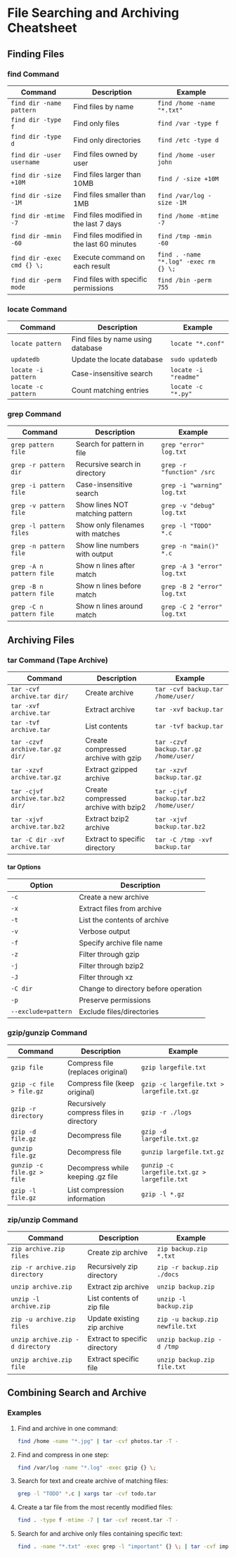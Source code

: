 # File Searching and Archiving Cheatsheet

## Finding Files

### find Command

| Command | Description | Example |
|---------|-------------|---------|
| `find dir -name pattern` | Find files by name | `find /home -name "*.txt"` |
| `find dir -type f` | Find only files | `find /var -type f` |
| `find dir -type d` | Find only directories | `find /etc -type d` |
| `find dir -user username` | Find files owned by user | `find /home -user john` |
| `find dir -size +10M` | Find files larger than 10MB | `find / -size +10M` |
| `find dir -size -1M` | Find files smaller than 1MB | `find /var/log -size -1M` |
| `find dir -mtime -7` | Find files modified in the last 7 days | `find /home -mtime -7` |
| `find dir -mmin -60` | Find files modified in the last 60 minutes | `find /tmp -mmin -60` |
| `find dir -exec cmd {} \;` | Execute command on each result | `find . -name "*.log" -exec rm {} \;` |
| `find dir -perm mode` | Find files with specific permissions | `find /bin -perm 755` |

### locate Command

| Command | Description | Example |
|---------|-------------|---------|
| `locate pattern` | Find files by name using database | `locate "*.conf"` |
| `updatedb` | Update the locate database | `sudo updatedb` |
| `locate -i pattern` | Case-insensitive search | `locate -i "readme"` |
| `locate -c pattern` | Count matching entries | `locate -c "*.py"` |

### grep Command

| Command | Description | Example |
|---------|-------------|---------|
| `grep pattern file` | Search for pattern in file | `grep "error" log.txt` |
| `grep -r pattern dir` | Recursive search in directory | `grep -r "function" /src` |
| `grep -i pattern file` | Case-insensitive search | `grep -i "warning" log.txt` |
| `grep -v pattern file` | Show lines NOT matching pattern | `grep -v "debug" log.txt` |
| `grep -l pattern files` | Show only filenames with matches | `grep -l "TODO" *.c` |
| `grep -n pattern file` | Show line numbers with output | `grep -n "main()" *.c` |
| `grep -A n pattern file` | Show n lines after match | `grep -A 3 "error" log.txt` |
| `grep -B n pattern file` | Show n lines before match | `grep -B 2 "error" log.txt` |
| `grep -C n pattern file` | Show n lines around match | `grep -C 2 "error" log.txt` |

## Archiving Files

### tar Command (Tape Archive)

| Command | Description | Example |
|---------|-------------|---------|
| `tar -cvf archive.tar dir/` | Create archive | `tar -cvf backup.tar /home/user/` |
| `tar -xvf archive.tar` | Extract archive | `tar -xvf backup.tar` |
| `tar -tvf archive.tar` | List contents | `tar -tvf backup.tar` |
| `tar -czvf archive.tar.gz dir/` | Create compressed archive with gzip | `tar -czvf backup.tar.gz /home/user/` |
| `tar -xzvf archive.tar.gz` | Extract gzipped archive | `tar -xzvf backup.tar.gz` |
| `tar -cjvf archive.tar.bz2 dir/` | Create compressed archive with bzip2 | `tar -cjvf backup.tar.bz2 /home/user/` |
| `tar -xjvf archive.tar.bz2` | Extract bzip2 archive | `tar -xjvf backup.tar.bz2` |
| `tar -C dir -xvf archive.tar` | Extract to specific directory | `tar -C /tmp -xvf backup.tar` |

#### tar Options

| Option | Description |
|--------|-------------|
| `-c` | Create a new archive |
| `-x` | Extract files from archive |
| `-t` | List the contents of archive |
| `-v` | Verbose output |
| `-f` | Specify archive file name |
| `-z` | Filter through gzip |
| `-j` | Filter through bzip2 |
| `-J` | Filter through xz |
| `-C dir` | Change to directory before operation |
| `-p` | Preserve permissions |
| `--exclude=pattern` | Exclude files/directories |

### gzip/gunzip Command

| Command | Description | Example |
|---------|-------------|---------|
| `gzip file` | Compress file (replaces original) | `gzip largefile.txt` |
| `gzip -c file > file.gz` | Compress file (keep original) | `gzip -c largefile.txt > largefile.txt.gz` |
| `gzip -r directory` | Recursively compress files in directory | `gzip -r ./logs` |
| `gzip -d file.gz` | Decompress file | `gzip -d largefile.txt.gz` |
| `gunzip file.gz` | Decompress file | `gunzip largefile.txt.gz` |
| `gunzip -c file.gz > file` | Decompress while keeping .gz file | `gunzip -c largefile.txt.gz > largefile.txt` |
| `gzip -l file.gz` | List compression information | `gzip -l *.gz` |

### zip/unzip Command

| Command | Description | Example |
|---------|-------------|---------|
| `zip archive.zip files` | Create zip archive | `zip backup.zip *.txt` |
| `zip -r archive.zip directory` | Recursively zip directory | `zip -r backup.zip ./docs` |
| `unzip archive.zip` | Extract zip archive | `unzip backup.zip` |
| `unzip -l archive.zip` | List contents of zip file | `unzip -l backup.zip` |
| `zip -u archive.zip files` | Update existing zip archive | `zip -u backup.zip newfile.txt` |
| `unzip archive.zip -d directory` | Extract to specific directory | `unzip backup.zip -d /tmp` |
| `unzip archive.zip file` | Extract specific file | `unzip backup.zip file.txt` |

## Combining Search and Archive

### Examples

1. Find and archive in one command:
   ```bash
   find /home -name "*.jpg" | tar -cvf photos.tar -T -
   ```

2. Find and compress in one step:
   ```bash
   find /var/log -name "*.log" -exec gzip {} \;
   ```

3. Search for text and create archive of matching files:
   ```bash
   grep -l "TODO" *.c | xargs tar -cvf todo.tar
   ```

4. Create a tar file from the most recently modified files:
   ```bash
   find . -type f -mtime -7 | tar -cvf recent.tar -T -
   ```

5. Search for and archive only files containing specific text:
   ```bash
   find . -name "*.txt" -exec grep -l "important" {} \; | tar -cvf important.tar -T -
   ``` 